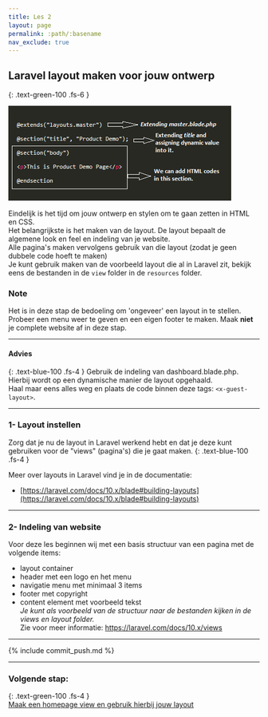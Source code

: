 ```yaml
---
title: Les 2
layout: page
permalink: :path/:basename
nav_exclude: true
---
```


## Laravel layout maken voor jouw ontwerp
{: .text-green-100 .fs-6 }

![product-page-fixed-layout.png](images%2Fproduct-page-fixed-layout.png)

Eindelijk is het tijd om jouw ontwerp en stylen om te gaan zetten in HTML en CSS.  
Het belangrijkste is het maken van de layout. De layout bepaalt de algemene look en feel en indeling van je website.  
Alle pagina's maken vervolgens gebruik van die layout (zodat je geen dubbele code hoeft te maken)  
Je kunt gebruik maken van de voorbeeld layout die al in Laravel zit, bekijk eens de bestanden in de `view` folder in de `resources` folder.  

### Note
Het is in deze stap de bedoeling om 'ongeveer' een layout in te stellen.  
Probeer een menu weer te geven en een eigen footer te maken. Maak **niet** je complete website af in deze stap.   

---
#### Advies
{: .text-blue-100 .fs-4 }
Gebruik de indeling van dashboard.blade.php.  
Hierbij wordt op een dynamische manier de layout opgehaald.  
Haal maar eens alles weg en plaats de code binnen deze tags: `<x-guest-layout>`.

---
### 1- Layout instellen
Zorg dat je nu de layout in Laravel werkend hebt en dat je deze kunt gebruiken voor de "views" (pagina's) die je gaat maken.
{: .text-blue-100 .fs-4 }

Meer over layouts in Laravel vind je in de documentatie:
- [https://laravel.com/docs/10.x/blade#building-layouts](https://laravel.com/docs/10.x/blade#building-layouts)

---
### 2- Indeling van website
Voor deze les beginnen wij met een basis structuur van een pagina met de volgende items:
-  layout container
-  header met een logo en het menu
-  navigatie menu met minimaal 3 items
-  footer met copyright
-  content element met voorbeeld tekst  
_Je kunt als voorbeeld van de structuur naar de bestanden kijken in de views en layout folder._  
Zie voor meer informatie: https://laravel.com/docs/10.x/views

---

{% include commit_push.md %}

---
### Volgende stap:
{: .text-green-100 .fs-4 }  
[Maak een homepage view en gebruik hierbij jouw layout](homepage)


